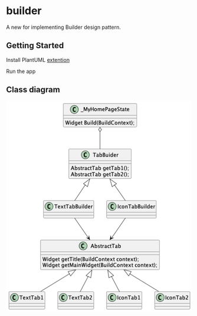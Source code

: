 # builder

A new for implementing Builder design pattern.

## Getting Started

Install PlantUML [extention](https://marketplace.visualstudio.com/items?itemName=jebbs.plantuml)

Run the app

## Class diagram

![Class diagram](diagram.png)